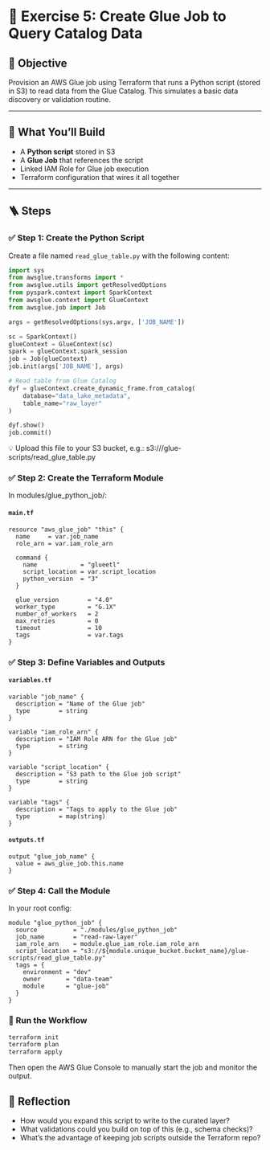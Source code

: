 # 🧪 Exercise 5: Create Glue Job to Query Catalog Data

## 🎯 Objective

Provision an AWS Glue job using Terraform that runs a Python script (stored in S3) to read data from the Glue Catalog. This simulates a basic data discovery or validation routine.

---

## 🧱 What You’ll Build

- A **Python script** stored in S3
- A **Glue Job** that references the script
- Linked IAM Role for Glue job execution
- Terraform configuration that wires it all together

---

## 🪜 Steps

### ✅ Step 1: Create the Python Script

Create a file named `read_glue_table.py` with the following content:

```python
import sys
from awsglue.transforms import *
from awsglue.utils import getResolvedOptions
from pyspark.context import SparkContext
from awsglue.context import GlueContext
from awsglue.job import Job

args = getResolvedOptions(sys.argv, ['JOB_NAME'])

sc = SparkContext()
glueContext = GlueContext(sc)
spark = glueContext.spark_session
job = Job(glueContext)
job.init(args['JOB_NAME'], args)

# Read table from Glue Catalog
dyf = glueContext.create_dynamic_frame.from_catalog(
    database="data_lake_metadata",
    table_name="raw_layer"
)

dyf.show()
job.commit()
```

💡 Upload this file to your S3 bucket, e.g.:
s3://<your-bucket-name>/glue-scripts/read_glue_table.py

### ✅ Step 2: Create the Terraform Module 

In modules/glue_python_job/:

#### `main.tf`

```hcl
resource "aws_glue_job" "this" {
  name     = var.job_name
  role_arn = var.iam_role_arn

  command {
    name            = "glueetl"
    script_location = var.script_location
    python_version  = "3"
  }

  glue_version        = "4.0"
  worker_type         = "G.1X"
  number_of_workers   = 2
  max_retries         = 0
  timeout             = 10
  tags                = var.tags
}
```

### ✅ Step 3: Define Variables and Outputs

#### `variables.tf`

```hcl
variable "job_name" {
  description = "Name of the Glue job"
  type        = string
}

variable "iam_role_arn" {
  description = "IAM Role ARN for the Glue job"
  type        = string
}

variable "script_location" {
  description = "S3 path to the Glue job script"
  type        = string
}

variable "tags" {
  description = "Tags to apply to the Glue job"
  type        = map(string)
}
```

#### `outputs.tf`

```hcl
output "glue_job_name" {
  value = aws_glue_job.this.name
}
```

### ✅ Step 4: Call the Module

In your root config:

```hcl
module "glue_python_job" {
  source          = "./modules/glue_python_job"
  job_name        = "read-raw-layer"
  iam_role_arn    = module.glue_iam_role.iam_role_arn
  script_location = "s3://${module.unique_bucket.bucket_name}/glue-scripts/read_glue_table.py"
  tags = {
    environment = "dev"
    owner       = "data-team"
    module      = "glue-job"
  }
}
```

### 🔁 Run the Workflow

```bash
terraform init
terraform plan
terraform apply
```

Then open the AWS Glue Console to manually start the job and monitor the output.

## 🧠 Reflection
- How would you expand this script to write to the curated layer?
- What validations could you build on top of this (e.g., schema checks)?
- What’s the advantage of keeping job scripts outside the Terraform repo?